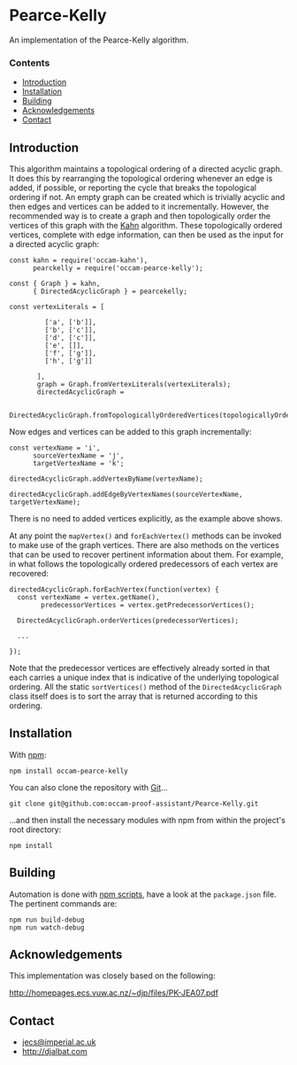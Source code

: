 # Pearce-Kelly

An implementation of the Pearce-Kelly algorithm.

### Contents

- [Introduction](#introduction)
- [Installation](#installation)
- [Building](#building)
- [Acknowledgements](#acknowledgements)
- [Contact](#contact)

## Introduction

This algorithm maintains a topological ordering of a directed acyclic graph. It does this by rearranging the topological ordering whenever an edge is added, if possible, or reporting the cycle that breaks the topological ordering if not. An empty graph can be created which is trivially acyclic and then edges and vertices can be added to it incrementally. However, the recommended way is to create a graph and then topologically order the vertices of this graph with the [Kahn](https://github.com/occam-proof-assistant/Kahn) algorithm. These topologically ordered vertices, complete with edge information, can then be used as the input for a directed acyclic graph:
    
    const kahn = require('occam-kahn'),
          pearckelly = require('occam-pearce-kelly');

    const { Graph } = kahn,
          { DirectedAcyclicGraph } = pearcekelly;

    const vertexLiterals = [
                               
             ['a', ['b']],
             ['b', ['c']],
             ['d', ['c']],
             ['e', []],
             ['f', ['g']],
             ['h', ['g']]
             
           ],
           graph = Graph.fromVertexLiterals(vertexLiterals);
           directedAcyclicGraph = 
           
             DirectedAcyclicGraph.fromTopologicallyOrderedVertices(topologicallyOrderedVertices);
            
Now edges and vertices can be added to this graph incrementally:

    const vertexName = 'i',
          sourceVertexName = 'j',
          targetVertexName = 'k';
            
    directedAcyclicGraph.addVertexByName(vertexName);
    
    directedAcyclicGraph.addEdgeByVertexNames(sourceVertexName, targetVertexName);
    
There is no need to added vertices explicitly, as the example above shows.

At any point the `mapVertex()` and `forEachVertex()` methods can be invoked to make use of the graph vertices. There are also methods on the vertices that can be used to recover pertinent information about them. For example, in what follows the topologically ordered predecessors of each vertex are recovered:

    directedAcyclicGraph.forEachVertex(function(vertex) {
      const vertexName = vertex.getName(),
            predecessorVertices = vertex.getPredecessorVertices();
    
      DirectedAcyclicGraph.orderVertices(predecessorVertices);
      
      ...
    
    });
    
Note that the predecessor vertices are effectively already sorted in that each carries a unique index that is indicative of the underlying topological ordering. All the static `sortVertices()` method of the `DirectedAcyclicGraph` class itself does is to sort the array that is returned according to this ordering.  

## Installation

With [npm](https://www.npmjs.com/):

    npm install occam-pearce-kelly

You can also clone the repository with [Git](https://git-scm.com/)...

    git clone git@github.com:occam-proof-assistant/Pearce-Kelly.git

...and then install the necessary modules with npm from within the project's root directory:

    npm install

## Building

Automation is done with [npm scripts](https://docs.npmjs.com/misc/scripts), have a look at the `package.json` file. The pertinent commands are:

    npm run build-debug
    npm run watch-debug

## Acknowledgements

This implementation was closely based on the following:

http://homepages.ecs.vuw.ac.nz/~djp/files/PK-JEA07.pdf

## Contact

* jecs@imperial.ac.uk
* http://djalbat.com

